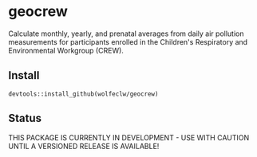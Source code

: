 # geocrew
Calculate monthly, yearly, and prenatal averages from daily air pollution measurements for participants enrolled in the Children's Respiratory and Environmental Workgroup (CREW).

## Install

```
devtools::install_github(wolfeclw/geocrew)
```

## Status

THIS PACKAGE IS CURRENTLY IN DEVELOPMENT - USE WITH CAUTION UNTIL A VERSIONED RELEASE IS AVAILABLE!
